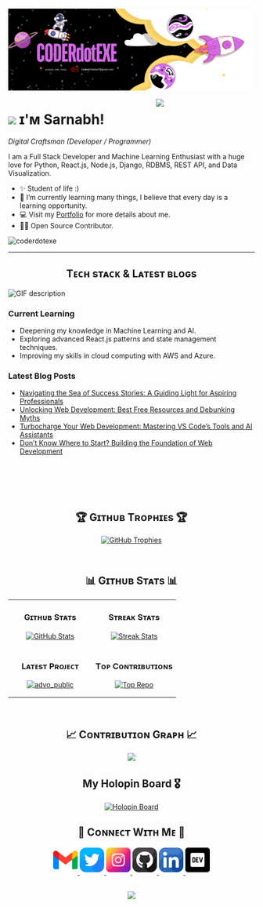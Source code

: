 <!--Banner-->
![Sarnabh Haldar Banner Image](./banner.png)

<!--Night Owl image-->
<div>
  <img align="right" width="40%" src="https://owlbertsio-resized.s3.amazonaws.com/Popper.psd.full.png">
</div>

<!--Header Name-->
# <img src="https://emojis.slackmojis.com/emojis/images/1531849430/4246/blob-sunglasses.gif?1531849430" width="30"/> ɪ'ᴍ Sarnabh! 
*Digital Craftsman (Developer / Programmer)*
<br /> 

<!--Start Intro-->               
<p align="left">I am a Full Stack Developer and Machine Learning Enthusiast with a huge love for Python, React.js, Node.js, Django, RDBMS, REST API, and Data Visualization.</p>

- ✨ Student of life :)
- 🌱 I’m currently learning many things, I believe that every day is a learning opportunity.
- 💻 Visit my [Portfolio](https://sarnabh-haldar.co) for more details about me.
- 💁‍♂️ Open Source Contributor.
<!--End Intro-->

<!--Profile Count Badge-->
<p align="left">
  <img src="https://komarev.com/ghpvc/?username=coderdotexe&label=Profile%20views&color=770677&style=for-the-badge&logo=star" alt="coderdotexe" style="padding-right:20px;" />
</p>

---

<!--Languages and Tools Section-->       
<h2 align="center">Tᴇᴄʜ sᴛᴀᴄᴋ & Lᴀᴛᴇsᴛ ʙʟᴏɢs</h2> 
<picture>
  <source media="(prefers-color-scheme: dark)" srcset="./Skills_Animation_Dark.gif">
  <source media="(prefers-color-scheme: light)" srcset="./Skills_Animation_White.gif">
  <img align="left" alt="GIF description" src="./Skills_Animation_White.gif">
</picture>
<br />

<h3 align="left">Current Learning</h3>
<ul align="left">
  <li>Deepening my knowledge in Machine Learning and AI.</li>
  <li>Exploring advanced React.js patterns and state management techniques.</li>
  <li>Improving my skills in cloud computing with AWS and Azure.</li>
</ul>
  
<h3 align="left">Latest Blog Posts</h3>
<ul align="left">
  <li><a href="https://medium.com/@CODERdotEXE/navigating-the-sea-of-success-stories-a-guiding-light-for-aspiring-professionals-73787d2668e5">Navigating the Sea of Success Stories: A Guiding Light for Aspiring Professionals</a></li>
  <li><a href="https://medium.com/@CODERdotEXE/unlocking-web-development-best-free-resources-and-debunking-myths-63833fff6df1">Unlocking Web Development: Best Free Resources and Debunking Myths</a></li>
  <li><a href="https://medium.com/@CODERdotEXE/turbocharge-your-web-development-mastering-vs-codes-tools-and-ai-assistants-fc7b5eeda35a">Turbocharge Your Web Development: Mastering VS Code’s Tools and AI Assistants</a></li>
  <li><a href="https://medium.com/@CODERdotEXE/dont-know-where-to-start-building-the-foundation-of-web-development-25aa6c17f177">Don’t Know Where to Start? Building the Foundation of Web Development</a></li>
</ul>
<br />
<br />
<br />
<br />

<!--Trophies Section-->   
<h2 align="center">🏆 Gɪᴛʜᴜʙ Tʀᴏᴘʜɪᴇs 🏆</h2>
<p align="center">
  <a href="https://github.com/coderdotexe">
    <picture>
      <source media="(prefers-color-scheme: dark)" srcset="https://github-profile-trophy.vercel.app/?username=coderdotexe&no-bg=true&row=2&column=6&margin-w=20&margin-h=20&theme=monokai">
      <source media="(prefers-color-scheme: light)" srcset="https://github-profile-trophy.vercel.app/?username=coderdotexe&no-bg=true&row=2&column=6&margin-w=20&margin-h=20">
      <img alt="GitHub Trophies" src="https://github-profile-trophy.vercel.app/?username=coderdotexe&no-bg=true&no-frame=true&row=2&column=6&margin-w=20&margin-h=20">
    </picture>
  </a>
</p>
<br />

<!--Github stats Table--> 
<h2 align="center">📊 Gɪᴛʜᴜʙ Sᴛᴀᴛs 📊</h2>

<table width="100%">
  <tr>
    <td width="50%">
      <h3 align="center"><strong>Gɪᴛʜᴜʙ Sᴛᴀᴛs</strong></h3>
      <p align="center">
        <a href="https://github.com/coderdotexe">
          <img align="center" src="https://github-readme-stats.vercel.app/api?username=coderdotexe&count_private=true&show_icons=true&theme=nightowl&bg_color=0,000000,441350&title_color=c56a90&text_color=ffffff&rank_icon=github&hide=prs,issues,contribs&show=reviews,prs_merged,prs_merged_percentage" alt="GitHub Stats" />
        </a>
      </p>
    </td>
    <td width="50%">
      <h3 align="center"><strong>Sᴛʀᴇᴀᴋ Sᴛᴀᴛs</strong></h3>
      <p align="center">
        <a href="https://github.com/coderdotexe">
          <img align="center" src="https://streak-stats.demolab.com?user=coderdotexe&theme=nightowl&background=0,000000,441350&fire=ffeb95&ring=ffeb95&sideNums=ffffff&sideLabels=ffffff&dates=c56a90&currStreakNum=ffffff" alt="Streak Stats" />
        </a>
      </p>
    </td>
  </tr>
  <tr>
    <td width="50%">
      <h3 align="center"><strong>Lᴀᴛᴇsᴛ Pʀᴏᴊᴇᴄᴛ</strong></h3>
      <p align="center">
        <a href="https://github.com/coderdotexe/advo_public">
          <img align="center" width="470" src="https://github-readme-stats.vercel.app/api/pin/?username=coderdotexe&repo=advo_public&theme=nightowl&show_owner=true&bg_color=0,000000,441350&title_color=c56a90&text_color=ffffff" alt="advo_public" />
        </a>
      </p>
    </td>
    <td width="50%">
      <h3 align="center"><strong>Tᴏᴘ Cᴏɴᴛʀɪʙᴜᴛɪᴏɴs</strong></h3>
      <p align="center">
        <a href="https://github.com/coderdotexe">
          <img align="center" src="https://github-contributor-stats.vercel.app/api?username=coderdotexe&limit=3&theme=nightowl&show_owner=true&combine_all_yearly_contributions=false&bg_color=0,000000,441350&title_color=c56a90&text_color=ffffff" alt="Top Repo" />
        </a>
      </p>
    </td>
  </tr>
</table>
<br />

<!--Contribution Graph-->
<h2 align="center">📈 Cᴏɴᴛʀɪʙᴜᴛɪᴏɴ Gʀᴀᴘʜ 📈</h2>
<div align="center">
    <img src="https://github-readme-activity-graph.vercel.app/graph?username=coderdotexe&bg_color=220a28&&color=ffffff&line=c56a90&point=ffeb95&area=false&hide_border=false" border-radius="15">
</div>

<h2 align="center">My Holopin Board 🎖️</h2>
<p align="center">
  <a href="https://holopin.io/@coderdotexe" target="_blank">
    <img src="https://holopin.me/coderdotexe" alt="Holopin Board" />
  </a>
</p>



<!--Contact Section--> 

<h2 align="center">🤝 Cᴏɴɴᴇᴄᴛ Wɪᴛʜ Mᴇ 🤝 </h2>
<div align="center">
  
<a href="mailto:sarnabhhaldar2@gmail.com" target="_blank">
<img src="./gmail.png" width=50 height=50 alt="sarnabhhaldar2@gmail.com" style="margin-bottom: 5px;" />
</a>

<a href="https://twitter.com/Sarnabh_2310" target="_blank">
<img src="./twitter.png" width=50 height=50 alt="Sarnabh_2310" style="margin-bottom: 5px;" />
</a>

<a href="https://www.instagram.com/vibing_idiot/" target="_blank">
<img src="./instagram.png" width=50 height=50 alt="sarnabhhaldar" style="margin-bottom: 5px;" />
</a>

<a href="https://github.com/coderdotexe" target="_blank">
<img src="./github.png" width=50 height=50 alt="coderdotexe" style="margin-bottom: 5px;" />
</a>

<a href="https://www.linkedin.com/in/sarnabh-haldar/" target="_blank">
<img src="./linkedin.png" width=50 height=50 alt="linkedin" style="margin-bottom: 5px;" />
</a>

<a href="#" target="_blank">
<img src="./dev_to.png" width=50 height=50 alt="dev_sarnabh" style="margin-bottom: 5px;" />
</a>
</div>
<br/>



<!--Footer--> 
<p align="center">
  <img src="https://capsule-render.vercel.app/api?type=waving&color=gradient&height=65&section=footer"/>
</p>
